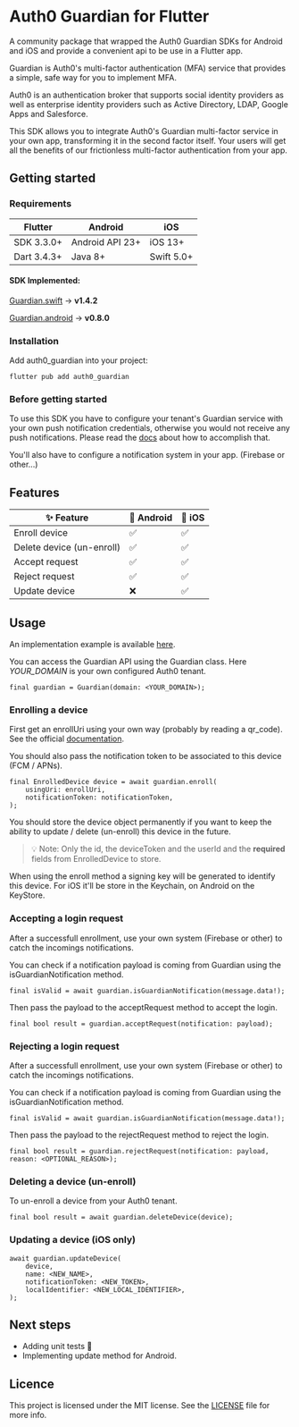 # Auth0 Guardian for Flutter

A community package that wrapped the Auth0 Guardian SDKs for Android and iOS and provide a convenient api to be use in a Flutter app.

Guardian is Auth0's multi-factor authentication (MFA) service that provides a simple, safe way for you to implement MFA.

Auth0 is an authentication broker that supports social identity providers as well as enterprise identity providers such as Active Directory, LDAP, Google Apps and Salesforce.

This SDK allows you to integrate Auth0's Guardian multi-factor service in your own app, transforming it in the second factor itself. Your users will get all the benefits of our frictionless multi-factor authentication from your app.

## Getting started

### Requirements

| Flutter                   | Android         | iOS        |
| ------------------------- | --------------- | ---------- |
| SDK 3.3.0+                | Android API 23+ | iOS 13+    |
| Dart 3.4.3+               | Java 8+         | Swift 5.0+ |

#### SDK Implemented:

[Guardian.swift](https://github.com/auth0/Guardian.swift) -> __v1.4.2__

[Guardian.android](https://github.com/auth0/Guardian.Android) -> __v0.8.0__

### Installation
Add auth0_guardian into your project: 

``flutter pub add auth0_guardian``

### Before getting started
To use this SDK you have to configure your tenant's Guardian service with your own push notification credentials, otherwise you would not receive any push notifications. Please read the [docs](https://auth0.com/docs/secure/multi-factor-authentication) about how to accomplish that.

You'll also have to configure a notification system in your app. (Firebase or other...)

## Features

| ✨ Feature                 | 📱 Android | 🍏 iOS |
| ------------------------- | ---------- | ------ |
| Enroll device             | ✅          | ✅     |
| Delete device (un-enroll) | ✅          | ✅     |
| Accept request            | ✅          | ✅     |
| Reject request            | ✅          | ✅     |
| Update device             | ❌          | ✅     |

## Usage

An implementation example is available [here](../auth0_guardian/example/).

You can access the Guardian API using the Guardian class.
Here *YOUR_DOMAIN* is your own configured Auth0 tenant.

```final guardian = Guardian(domain: <YOUR_DOMAIN>);```

### Enrolling a device

First get an enrollUri using your own way (probably by reading a qr_code).
See the official [documentation](https://auth0.com/docs/secure/multi-factor-authentication/authenticate-using-ropg-flow-with-mfa/enroll-and-challenge-push-authenticators).

You should also pass the notification token to be associated to this device (FCM / APNs).

```
final EnrolledDevice device = await guardian.enroll(
    usingUri: enrollUri,
    notificationToken: notificationToken,
);
```

You should store the device object permanently if you want to keep the ability to update / delete (un-enroll) this device in the future.

> 💡 Note: Only the id, the deviceToken and the userId and the **required** fields from EnrolledDevice to store.

When using the enroll method a signing key will be generated to identify this device. For iOS it'll be store in the Keychain, on Android on the KeyStore.

### Accepting a login request

After a successfull enrollment, use your own system (Firebase or other) to catch the incomings notifications.

You can check if a notification payload is coming from Guardian using the isGuardianNotification method.

```final isValid = await guardian.isGuardianNotification(message.data!);```

Then pass the payload to the acceptRequest method to accept the login.

```final bool result = guardian.acceptRequest(notification: payload);```

### Rejecting a login request

After a successfull enrollment, use your own system (Firebase or other) to catch the incomings notifications.

You can check if a notification payload is coming from Guardian using the isGuardianNotification method.

```final isValid = await guardian.isGuardianNotification(message.data!);```

Then pass the payload to the rejectRequest method to reject the login.

```final bool result = guardian.rejectRequest(notification: payload, reason: <OPTIONAL_REASON>);```

### Deleting a device (un-enroll)

To un-enroll a device from your Auth0 tenant.

```
final bool result = await guardian.deleteDevice(device);
```

### Updating a device (iOS only)

```
await guardian.updateDevice(
    device,
    name: <NEW_NAME>,
    notificationToken: <NEW_TOKEN>,
	localIdentifier: <NEW_LOCAL_IDENTIFIER>,
);
```

## Next steps

- Adding unit tests 🧪
- Implementing update method for Android.

## Licence 

This project is licensed under the MIT license. See the [LICENSE](../LICENSE) file for more info.